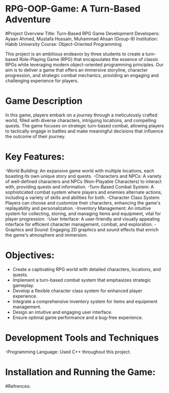 # RPG-OOP-Game: A Turn-Based Adventure
#Project Overview
Title: Turn-Based RPG Game Development
Developers: Ayaan Ahmed, Mustafa Hussain, Muhammad Ahsan (Group-9)
Institution: Habib University
Course: Object-Oriented Programming

This project is an ambitious endeavor by three students to create a turn-based Role-Playing Game (RPG) that encapsulates the essence of classic RPGs while leveraging modern object-oriented programming principles. Our aim is to deliver a game that offers an immersive storyline, character progression, and strategic combat mechanics, providing an engaging and challenging experience for players.

# Game Description
In this game, players embark on a journey through a meticulously crafted world, filled with diverse characters, intriguing locations, and compelling quests. The game focuses on strategic turn-based combat, allowing players to tactically engage in battles and make meaningful decisions that influence the outcome of their journey.

# Key Features:
-World Building: An expansive game world with multiple locations, each boasting its own unique story and quests.
-Characters and NPCs: A variety of well-defined characters and NPCs (Non-Playable Characters) to interact with, providing quests and information.
-Turn-Based Combat System: A sophisticated combat system where players and enemies alternate actions, including a variety of skills and abilities for both.
-Character Class System: Players can choose and customize their characters, enhancing the game's replayability and personalization.
-Inventory Management: An intuitive system for collecting, storing, and managing items and equipment, vital for player progression.
-User Interface: A user-friendly and visually appealing interface for efficient character management, combat, and exploration.
-Graphics and Sound: Engaging 2D graphics and sound effects that enrich the game's atmosphere and immersion.

# Objectives:
- Create a captivating RPG world with detailed characters, locations, and quests.
- Implement a turn-based combat system that emphasizes strategic gameplay.
- Develop a flexible character class system for enhanced player experience.
- Integrate a comprehensive inventory system for items and equipment management.
- Design an intuitive and engaging user interface.
- Ensure optimal game performance and a bug-free experience.

# Development Tools and Techniques
-Programming Language: Used C++ throughout this project.


# Installation and Running the Game:


#Refrences: 



